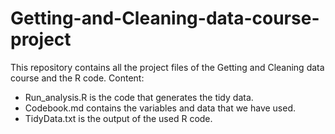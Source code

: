 # Getting-and-Cleaning-data-course-project
This repository contains all the project files of the Getting and Cleaning data course and the R code. Content:

- Run_analysis.R is the code that generates the tidy data.
- Codebook.md contains the variables and data that we have used.
- TidyData.txt is the output of the used R code.
